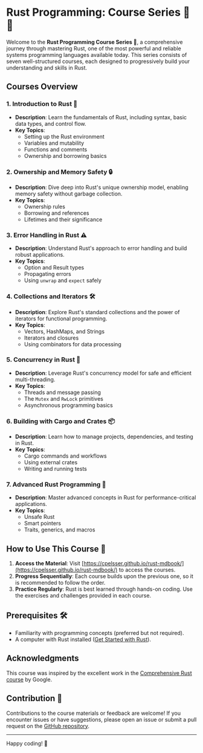 # Rust Programming: Course Series 🚀 🦀

Welcome to the **Rust Programming Course Series 🦀**, a comprehensive journey through mastering Rust, one of the most powerful and reliable systems programming languages available today. This series consists of seven well-structured courses, each designed to progressively build your understanding and skills in Rust.

## Courses Overview

### 1. **Introduction to Rust** 🌟
- **Description**: Learn the fundamentals of Rust, including syntax, basic data types, and control flow.
- **Key Topics**:
  - Setting up the Rust environment
  - Variables and mutability
  - Functions and comments
  - Ownership and borrowing basics

### 2. **Ownership and Memory Safety** 🔒
- **Description**: Dive deep into Rust's unique ownership model, enabling memory safety without garbage collection.
- **Key Topics**:
  - Ownership rules
  - Borrowing and references
  - Lifetimes and their significance

### 3. **Error Handling in Rust** ⚠️
- **Description**: Understand Rust's approach to error handling and build robust applications.
- **Key Topics**:
  - Option and Result types
  - Propagating errors
  - Using `unwrap` and `expect` safely

### 4. **Collections and Iterators** 🛠️
- **Description**: Explore Rust's standard collections and the power of iterators for functional programming.
- **Key Topics**:
  - Vectors, HashMaps, and Strings
  - Iterators and closures
  - Using combinators for data processing

### 5. **Concurrency in Rust** 🤝
- **Description**: Leverage Rust's concurrency model for safe and efficient multi-threading.
- **Key Topics**:
  - Threads and message passing
  - The `Mutex` and `RwLock` primitives
  - Asynchronous programming basics

### 6. **Building with Cargo and Crates** 📦
- **Description**: Learn how to manage projects, dependencies, and testing in Rust.
- **Key Topics**:
  - Cargo commands and workflows
  - Using external crates
  - Writing and running tests

### 7. **Advanced Rust Programming** 🚧
- **Description**: Master advanced concepts in Rust for performance-critical applications.
- **Key Topics**:
  - Unsafe Rust
  - Smart pointers
  - Traits, generics, and macros

## How to Use This Course 📝

1. **Access the Material**: Visit [https://cpelsser.github.io/rust-mdbook/](https://cpelsser.github.io/rust-mdbook/) to access the courses.
2. **Progress Sequentially**: Each course builds upon the previous one, so it is recommended to follow the order.
3. **Practice Regularly**: Rust is best learned through hands-on coding. Use the exercises and challenges provided in each course.

## Prerequisites 🛠️
- Familiarity with programming concepts (preferred but not required).
- A computer with Rust installed ([Get Started with Rust](https://www.rust-lang.org/learn/get-started)).

## Acknowledgments

This course was inspired by the excellent work in the [Comprehensive Rust course](https://google.github.io/comprehensive-rust/) by Google.

## Contribution 🤲
Contributions to the course materials or feedback are welcome! If you encounter issues or have suggestions, please open an issue or submit a pull request on the [GitHub repository](https://github.com/cpelsser/rust-mdbook).

---

Happy coding! 🚀
